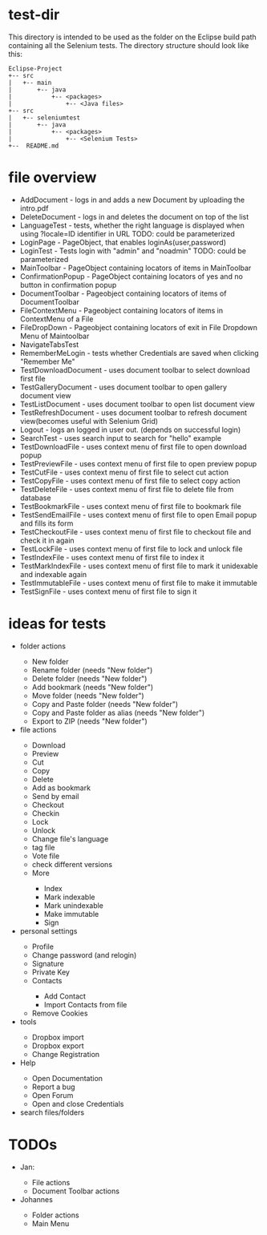 # test-dir
This directory is intended to be used as the folder on the Eclipse build path containing all the Selenium tests.
The directory structure should look like this:

```
Eclipse-Project
+-- src
|   +-- main
|       +-- java
|           +-- <packages>
|               +-- <Java files>
+-- src
|   +-- seleniumtest
|       +-- java
|           +-- <packages>
|               +-- <Selenium Tests>
+--  README.md
```

# file overview

<ul>
<li>AddDocument - logs in and adds a new Document by uploading the intro.pdf </li>
<li>DeleteDocument - logs in and deletes the document on top of the list </li>
<li>LanguageTest - tests, whether the right language is displayed when using ?locale=ID identifier in URL TODO: could be parameterized</li>
<li>LoginPage - PageObject, that enables loginAs(user,password)</li>
<li>LoginTest - Tests login with "admin" and "noadmin" TODO: could be parameterized</li>
<li>MainToolbar - PageObject containing locators of items in MainToolbar</li>
<li>ConfirmationPopup - PageObject containing locators of yes and no button in confirmation popup</li>
<li>DocumentToolbar - Pageobject containing locators of items of DocumentToolbar</li>
<li>FileContextMenu - Pageobject containing locators of items in ContextMenu of a File</li>
<li>FileDropDown - Pageobject containing locators of exit in File Dropdown Menu of Maintoolbar</li>
<li>NavigateTabsTest</li>
<li>RememberMeLogin - tests whether Credentials are saved when clicking "Remember Me"</li>
<li>TestDownloadDocument - uses document toolbar to select download first file</li>
<li>TestGalleryDocument - uses document toolbar to open gallery document view</li>
<li>TestListDocument - uses document toolbar to open list document view</li>
<li>TestRefreshDocument - uses document toolbar to refresh document view(becomes useful with Selenium Grid)</li>
<li>Logout - logs an logged in user out. (depends on successful login)</li>
<li>SearchTest - uses search input to search for "hello" example</li>
<li>TestDownloadFile - uses context menu of first file to open download popup</li>
<li>TestPreviewFile - uses context menu of first file to open preview popup</li>
<li>TestCutFile - uses context menu of first file to select cut action</li>
<li>TestCopyFile - uses context menu of first file to select copy action</li>
<li>TestDeleteFile - uses context menu of first file to delete file from database</li>
<li>TestBookmarkFile - uses context menu of first file to bookmark file</li>
<li>TestSendEmailFile - uses context menu of first file to open Email popup and fills its form</li>
<li>TestCheckoutFile - uses context menu of first file to checkout file and check it in again</li>
<li>TestLockFile - uses context menu of first file to lock and unlock file</li>
<li>TestIndexFile - uses context menu of first file to index it</li>
<li>TestMarkIndexFile - uses context menu of first file to mark it unidexable and indexable again</li>
<li>TestImmutableFile - uses context menu of first file to make it immutable</li>
<li>TestSignFile - uses context menu of first file to sign it</li>

</ul>


# ideas for tests

<ul>
<li>folder actions</li>
  <ul>
  <li>New folder</li>
  <li>Rename folder (needs "New folder")</li>
  <li>Delete folder (needs "New folder")</li>
  <li>Add bookmark (needs "New folder")</li>
  <li>Move folder (needs "New folder")</li>
  <li>Copy and Paste folder (needs "New folder")</li>
  <li>Copy and Paste folder as alias (needs "New folder")</li>
  <li>Export to ZIP (needs "New folder")</li>
  </ul>
<li>file actions </li>
  <ul>
  <li>Download</li>
  <li>Preview </li>
  <li>Cut</li>
  <li>Copy </li>
  <li>Delete </li>
  <li>Add as bookmark </li>
  <li>Send by email </li>
  <li>Checkout </li>
  <li>Checkin </li>
  <li>Lock </li>
  <li>Unlock </li>
  <li>Change file's language</li>
  <li>tag file</li>
  <li>Vote file</li>
  <li>check different versions</li>
  <li>More</li>
    <ul>
    <li>Index</li>
    <li>Mark indexable </li>
    <li>Mark unindexable</li>
    <li>Make immutable </li>
    <li>Sign </li>
    </ul>
  </ul>
<li>personal settings </li>
  <ul>
  <li>Profile</li>
  <li>Change password (and relogin)</li>
  <li>Signature </li>
  <li>Private Key </li>
  <li>Contacts </li>
    <ul>
    <li>Add Contact</li>
    <li>Import Contacts from file</li>
    </ul>
  <li>Remove Cookies</li>

  </ul>
<li>tools</li>
  <ul>
  <li>Dropbox import</li>
  <li>Dropbox export</li>
  <li>Change Registration</li>
  </ul>
<li>Help</li>
  <ul>
  <li>Open Documentation</li>
  <li>Report a bug</li>
  <li>Open Forum</li>
  <li>Open and close Credentials</li>
  </ul>
<li>search files/folders</li>
</ul>

# TODOs

<ul>
<li>Jan: </li>
<ul>
<li>File actions </li>
<li>Document Toolbar actions</li>
</ul>
<li>Johannes</li>
<ul>
<li>Folder actions </li>
<li>Main Menu </li>
</ul>
</ul>
